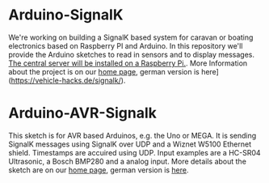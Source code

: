 # Arduino-SignalK
We're working on building a SignalK based system for caravan or boating electronics based on Raspberry PI and Arduino. In this repository we'll provide the Arduino sketches to read in sensors and to display messages. [The central server will be installed on a Raspberry Pi.](https://vehicle-hacks.com/signalk-2/use-a-raspberry-pi-as-signalk-server/). More Information about the project is on our [home page](https://vehicle-hacks.com/signalk-2/), german version is here](https://vehicle-hacks.de/signalk/).

# Arduino-AVR-Signalk
This sketch is for AVR based Arduinos, e.g. the Uno or MEGA. It is sending SignalK messages using SignalK over UDP and a Wiznet W5100 Ethernet shield. Timestamps are accuired using UDP. Input examples are a HC-SR04 Ultrasonic, a Bosch BMP280 and a analog input. More details about the sketch are on our [home page](https://vehicle-hacks.com/signalk-2/arduino-uno-as-signalk-source/), german version is [here](https://vehicle-hacks.de/signalk/arduino-uno-als-signalk-quelle/).
